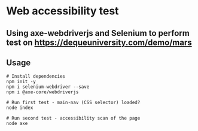 # Web accessibility test

## Using axe-webdriverjs and Selenium to perform test on https://dequeuniversity.com/demo/mars

## Usage

```
# Install dependencies
npm init -y 
npm i selenium-webdriver --save
npm i @axe-core/webdriverjs

# Run first test - main-nav (CSS selector) loaded?
node index

# Run second test - accessibility scan of the page
node axe

```
